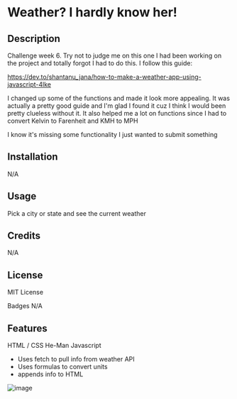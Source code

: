 # Weather? I hardly know her!
 

## Description
Challenge week 6. Try not to judge me on this one I had been working on the project and totally forgot I had to do this. I follow this guide:

https://dev.to/shantanu_jana/how-to-make-a-weather-app-using-javascript-4lke

I changed up some of the functions and made it look more appealing. It was actually a pretty good guide and I'm glad I found it cuz I think I would been pretty clueless without it. It also helped me a lot on functions since I had to convert Kelvin to Farenheit and KMH to MPH

I know it's missing some functionality I just wanted to submit something

## Installation
N/A

## Usage
Pick a city or state and see the current weather 

## Credits
N/A

## License
MIT License

Badges
N/A

## Features

HTML / CSS
He-Man
Javascript
 - Uses fetch to pull info from weather API
 - Uses formulas to convert units
 - appends info to HTML
 
 ![image](https://user-images.githubusercontent.com/119004668/214762305-571e6222-1d54-409a-8af6-e2659f891c28.png)
